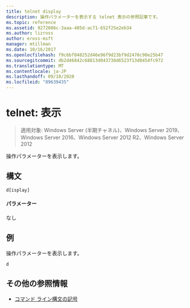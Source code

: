 ```yaml
---
title: telnet display
description: 操作パラメーターを表示する telnet 表示の参照記事です。
ms.topic: reference
ms.assetid: 9272086c-3aaa-405d-ac71-652f25e2eb34
ms.author: lizross
author: eross-msft
manager: mtillman
ms.date: 10/16/2017
ms.openlocfilehash: f9c6bf048252d46e96f9d23bf9d2476c90e25b47
ms.sourcegitcommit: db2d46842c68813d043738d6523f13d8454fc972
ms.translationtype: MT
ms.contentlocale: ja-JP
ms.lasthandoff: 09/10/2020
ms.locfileid: "89639435"
---
```

# <a name="telnet-display"></a>telnet: 表示

> 適用対象: Windows Server (半期チャネル)、Windows Server 2019、Windows Server 2016、Windows Server 2012 R2、Windows Server 2012

操作パラメーターを表示します。

## <a name="syntax"></a>構文
```
d[isplay]
```
#### <a name="parameters"></a>パラメーター
なし
## <a name="examples"></a>例
操作パラメーターを表示します。
```
d
```
## <a name="additional-references"></a>その他の参照情報
- [コマンド ライン構文の記号](command-line-syntax-key.md)
